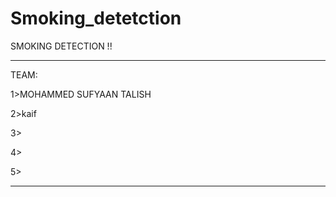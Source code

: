 # Smoking_detetction
SMOKING DETECTION !!

*************************************************************************************************************************************************************************

TEAM:

1>MOHAMMED SUFYAAN TALISH

2>kaif

3>

4>

5>

*************************************************************************************************************************************************************************

